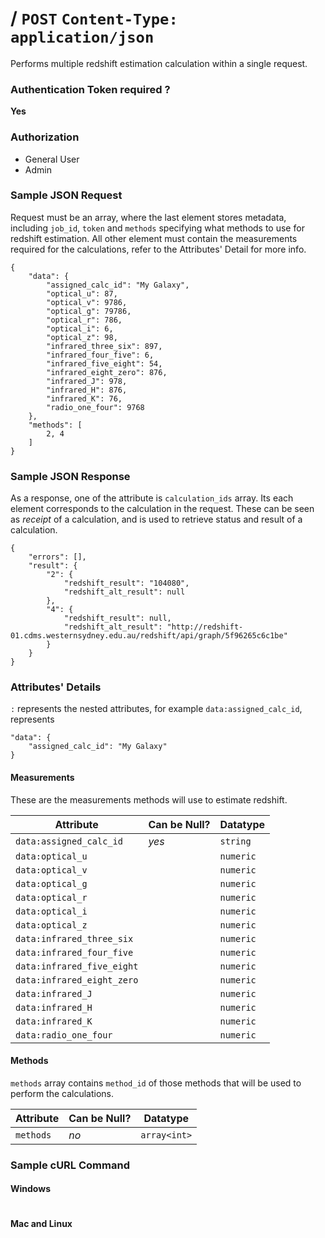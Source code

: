 # / `POST` `Content-Type: application/json`
Performs multiple redshift estimation calculation within a single request.

### Authentication Token required ?
**Yes**

### Authorization
* General User
* Admin

### Sample JSON Request
Request must be an array, where the last element stores metadata, including `job_id`, `token` and `methods` specifying what methods to use for redshift estimation. All other element must contain the measurements required for the calculations, refer to the Attributes' Detail for more info.
```
{
    "data": {
        "assigned_calc_id": "My Galaxy",
        "optical_u": 87,
        "optical_v": 9786,
        "optical_g": 79786,
        "optical_r": 786,
        "optical_i": 6,
        "optical_z": 98,
        "infrared_three_six": 897,
        "infrared_four_five": 6,
        "infrared_five_eight": 54,
        "infrared_eight_zero": 876,
        "infrared_J": 978,
        "infrared_H": 876,
        "infrared_K": 76,
        "radio_one_four": 9768
    },
    "methods": [
        2, 4
    ]
}
```

### Sample JSON Response
As a response, one of the attribute is `calculation_ids` array. Its each element corresponds to the calculation in the request. These can be seen as *receipt* of a calculation, and is used to retrieve status and result of a calculation.
```
{
    "errors": [],
    "result": {
        "2": {
            "redshift_result": "104080",
            "redshift_alt_result": null
        },
        "4": {
            "redshift_result": null,
            "redshift_alt_result": "http://redshift-01.cdms.westernsydney.edu.au/redshift/api/graph/5f96265c6c1be"
        }
    }
}
```

### Attributes' Details
`:` represents the nested attributes, for example `data:assigned_calc_id`, represents
```
"data": {
    "assigned_calc_id": "My Galaxy"   
}
```

#### Measurements
These are the measurements methods will use to estimate redshift.

| Attribute | Can be Null? | Datatype |
|-----------|--------------|----------|
| `data:assigned_calc_id` | *yes* | `string` |
| `data:optical_u` |  | `numeric` |
| `data:optical_v` |  | `numeric` |
| `data:optical_g` |  | `numeric` |
| `data:optical_r` |  | `numeric` |
| `data:optical_i` |  | `numeric` |
| `data:optical_z` |  | `numeric` |
| `data:infrared_three_six` |  | `numeric` |
| `data:infrared_four_five` |  | `numeric` |
| `data:infrared_five_eight` | | `numeric` |
| `data:infrared_eight_zero` | | `numeric` |
| `data:infrared_J` |  | `numeric` |
| `data:infrared_H` |  | `numeric` |
| `data:infrared_K` |  | `numeric` |
| `data:radio_one_four` |  | `numeric` |

#### Methods
`methods` array contains `method_id` of those methods that will be used to perform the calculations.

| Attribute | Can be Null? | Datatype |
|-----------|--------------|----------|
| `methods` | *no* | `array<int>` |

### Sample cURL Command

#### Windows
```

```

#### Mac and Linux
```
```